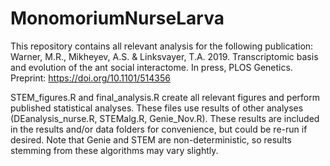 # MonomoriumNurseLarva

This repository contains all relevant analysis for the following publication:
Warner, M.R., Mikheyev, A.S. & Linksvayer, T.A. 2019. Transcriptomic basis and evolution of the 
ant social interactome. In press, PLOS Genetics. Preprint: https://doi.org/10.1101/514356

STEM_figures.R and final_analysis.R create all relevant figures and perform published statistical analyses. These files use results of other analyses (DEanalysis_nurse.R, STEMalg.R, Genie_Nov.R). These results are included in the results and/or data folders for convenience, but could be re-run if desired. Note that Genie and STEM are non-deterministic, so results stemming from these algorithms may vary slightly. 

